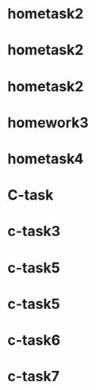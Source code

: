 # hometask2
# hometask2
# hometask2
# homework3
# hometask4
# C-task
# c-task3
# c-task5
# c-task5
# c-task6
# c-task7

